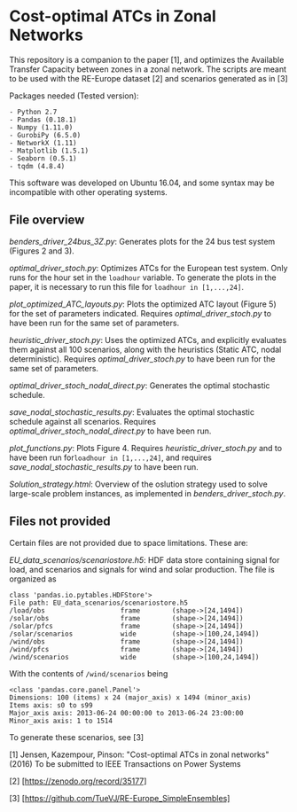# Cost-optimal ATCs in Zonal Networks

This repository is a companion to the paper [1], and optimizes the Available Transfer Capacity between zones in a zonal network. The scripts are meant to be used with the RE-Europe dataset [2] and scenarios generated as in [3]

Packages needed (Tested version):

    - Python 2.7
    - Pandas (0.18.1)
    - Numpy (1.11.0)
    - GurobiPy (6.5.0)
    - NetworkX (1.11)
    - Matplotlib (1.5.1)
    - Seaborn (0.5.1)
    - tqdm (4.8.4)

This software was developed on Ubuntu 16.04, and some syntax may be incompatible with other operating systems.

## File overview

*benders_driver_24bus_3Z.py*:
Generates plots for the 24 bus test system (Figures 2 and 3).

*optimal_driver_stoch.py*:
Optimizes ATCs for the European test system.
Only runs for the hour set in the `loadhour` variable.
To generate the plots in the paper, it is necessary to run this file for `loadhour in [1,...,24]`.

*plot_optimized_ATC_layouts.py*:
Plots the optimized ATC layout (Figure 5) for the set of parameters indicated.
Requires *optimal_driver_stoch.py* to have been run for the same set of parameters.

*heuristic_driver_stoch.py*:
Uses the optimized ATCs, and explicitly evaluates them against all 100 scenarios, along with the heuristics (Static ATC, nodal deterministic).
Requires *optimal_driver_stoch.py*  to have been run for the same set of parameters.


*optimal_driver_stoch_nodal_direct.py*:
Generates the optimal stochastic schedule.

*save_nodal_stochastic_results.py*:
Evaluates the optimal stochastic schedule against all scenarios.
Requires *optimal_driver_stoch_nodal_direct.py* to have been run.

*plot_functions.py*:
Plots Figure 4.
Requires *heuristic_driver_stoch.py*  and to have been run for`loadhour in [1,...,24]`, and requires *save_nodal_stochastic_results.py* to have been run.

*Solution_strategy.html*:
Overview of the oslution strategy used to solve large-scale problem instances, as implemented in *benders_driver_stoch.py*.

## Files not provided

Certain files are not provided due to space limitations. These are:

*EU_data_scenarios/scenariostore.h5*: HDF data store containing signal for load, and scenarios and signals for wind and solar production. The file is organized as

```
class 'pandas.io.pytables.HDFStore'>
File path: EU_data_scenarios/scenariostore.h5
/load/obs                   frame        (shape->[24,1494])
/solar/obs                  frame        (shape->[24,1494])
/solar/pfcs                 frame        (shape->[24,1494])
/solar/scenarios            wide         (shape->[100,24,1494])
/wind/obs                   frame        (shape->[24,1494])
/wind/pfcs                  frame        (shape->[24,1494])
/wind/scenarios             wide         (shape->[100,24,1494])
```

With the contents of `/wind/scenarios` being

```
<class 'pandas.core.panel.Panel'>
Dimensions: 100 (items) x 24 (major_axis) x 1494 (minor_axis)
Items axis: s0 to s99
Major_axis axis: 2013-06-24 00:00:00 to 2013-06-24 23:00:00
Minor_axis axis: 1 to 1514
```

To generate these scenarios, see [3] 


[1] Jensen, Kazempour, Pinson: "Cost-optimal ATCs in zonal networks" (2016) To be submitted to IEEE Transactions on Power Systems

[2] [https://zenodo.org/record/35177]

[3] [https://github.com/TueVJ/RE-Europe_SimpleEnsembles]
